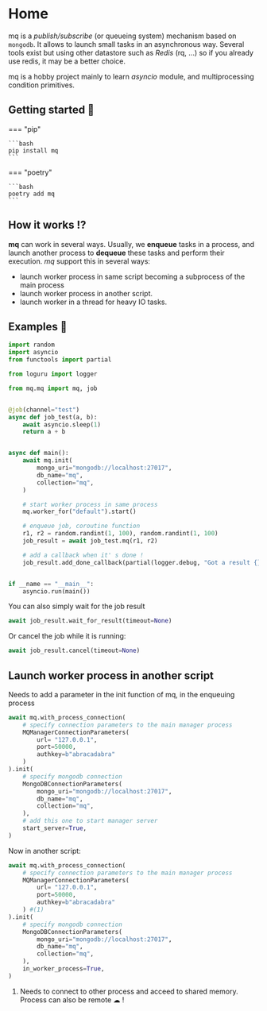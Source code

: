 # Home

mq is a *publish/subscribe* (or queueing system) mechanism based on `mongodb`. It allows to launch small tasks
in an asynchronous way. Several tools exist but using other datastore such as *Redis* (rq, ...) so if you already use
redis, it may be a better choice.

mq is a hobby project mainly to learn *asyncio* module, and multiprocessing condition primitives.

## Getting started 🚀

=== "pip"

    ```bash
    pip install mq
    ```

=== "poetry"

    ```bash
    poetry add mq
    ```

## How it works ⁉

**mq** can work in several ways. Usually, we **enqueue** tasks in a process, and launch another process
to **dequeue** these tasks and perform their execution. *mq* support this in several ways:

- launch worker process in same script becoming a subprocess of the main process
- launch worker process in another script.
- launch worker in a thread for heavy IO tasks.

## Examples 🎨

```py title="minimal example" linenums="1"
import random
import asyncio
from functools import partial

from loguru import logger

from mq.mq import mq, job


@job(channel="test")
async def job_test(a, b):
    await asyncio.sleep(1)
    return a + b


async def main():
    await mq.init(
        mongo_uri="mongodb://localhost:27017",
        db_name="mq",
        collection="mq",
    )

    # start worker process in same process
    mq.worker_for("default").start()

    # enqueue job, coroutine function
    r1, r2 = random.randint(1, 100), random.randint(1, 100)
    job_result = await job_test.mq(r1, r2)

    # add a callback when it' s done !
    job_result.add_done_callback(partial(logger.debug, "Got a result {} !"))


if __name == "__main__":
    asyncio.run(main())
```

You can also simply wait for the job result

```py
await job_result.wait_for_result(timeout=None)
```

Or cancel the job while it is running:

```py
await job_result.cancel(timeout=None)
```

## Launch worker process in another script

Needs to add a parameter in the init function of mq, in the enqueuing process

```py hl_lines="16"
await mq.with_process_connection(
    # specify connection parameters to the main manager process
    MQManagerConnectionParameters(
        url= "127.0.0.1",
        port=50000,
        authkey=b"abracadabra"
    )
).init(
    # specify mongodb connection
    MongoDBConnectionParameters(
        mongo_uri="mongodb://localhost:27017",
        db_name="mq",
        collection="mq",
    ),
    # add this one to start manager server
    start_server=True,
)
```

Now in another script:

```py hl_lines="15"
await mq.with_process_connection(
    # specify connection parameters to the main manager process
    MQManagerConnectionParameters(
        url= "127.0.0.1",
        port=50000,
        authkey=b"abracadabra"
    ) #(1)
).init(
    # specify mongodb connection
    MongoDBConnectionParameters(
        mongo_uri="mongodb://localhost:27017",
        db_name="mq",
        collection="mq",
    ),
    in_worker_process=True,
)
```

1. Needs to connect to other process and acceed to shared memory. 
Process can also be remote ☁ !